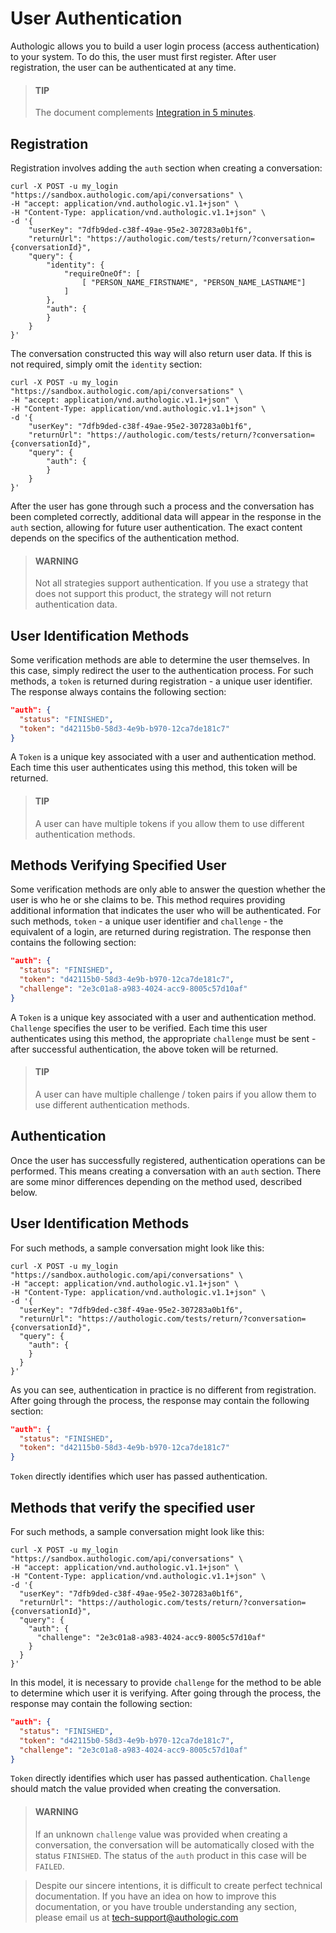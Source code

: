 # User Authentication

Authologic allows you to build a user login process (access authentication) to your system. To do this, the 
user must first register. After user registration, the user can be authenticated at any time.

<!-- theme: info -->
> #### TIP
> 
> The document complements [Integration in 5 minutes](5minutesTutorial.md).

## Registration

Registration involves adding the `auth` section when creating a conversation:

```shell
curl -X POST -u my_login "https://sandbox.authologic.com/api/conversations" \
-H "accept: application/vnd.authologic.v1.1+json" \
-H "Content-Type: application/vnd.authologic.v1.1+json" \
-d '{
    "userKey": "7dfb9ded-c38f-49ae-95e2-307283a0b1f6",
    "returnUrl": "https://authologic.com/tests/return/?conversation={conversationId}",
    "query": {
        "identity": {
            "requireOneOf": [
                [ "PERSON_NAME_FIRSTNAME", "PERSON_NAME_LASTNAME"]
            ]
        },
        "auth": {
        }
    }
}'
```

The conversation constructed this way will also return user data. If this is not required, simply omit the `identity` section:

```shell
curl -X POST -u my_login "https://sandbox.authologic.com/api/conversations" \
-H "accept: application/vnd.authologic.v1.1+json" \
-H "Content-Type: application/vnd.authologic.v1.1+json" \
-d '{
    "userKey": "7dfb9ded-c38f-49ae-95e2-307283a0b1f6",
    "returnUrl": "https://authologic.com/tests/return/?conversation={conversationId}",
    "query": {
        "auth": {
        }
    }
}'
```

After the user has gone through such a process and the conversation has been completed correctly, additional 
data will appear in the response in the `auth` section, allowing for future user authentication. The exact 
content depends on the specifics of the authentication method.

<!-- theme: warning -->
> #### WARNING
>
> Not all strategies support authentication. If you use a strategy that does not support this product, the 
> strategy will not return authentication data.

## User Identification Methods

Some verification methods are able to determine the user themselves. In this case, simply redirect the user to 
the authentication process. For such methods, a `token` is returned during registration - a unique user identifier. 
The response always contains the following section:

```json
"auth": {
  "status": "FINISHED",
  "token": "d42115b0-58d3-4e9b-b970-12ca7de181c7"
}
```

A `Token` is a unique key associated with a user and authentication method. Each time this user authenticates using 
this method, this token will be returned.

<!-- theme: warning -->
> #### TIP
>
> A user can have multiple tokens if you allow them to use different authentication methods.

## Methods Verifying Specified User

Some verification methods are only able to answer the question whether the user is who he or she 
claims to be. This method requires providing additional information that indicates the user who will 
be authenticated. For such methods, `token` - a unique user identifier and `challenge` - the equivalent 
of a login, are returned during registration. The response then contains the following section:

```json
"auth": {
  "status": "FINISHED",
  "token": "d42115b0-58d3-4e9b-b970-12ca7de181c7",
  "challenge": "2e3c01a8-a983-4024-acc9-8005c57d10af"
}
```

A `Token` is a unique key associated with a user and authentication method. `Challenge` specifies 
the user to be verified. Each time this user authenticates using this method, the appropriate `challenge` 
must be sent - after successful authentication, the above token will be returned.

<!-- theme: warning -->
> #### TIP
>
> A user can have multiple challenge / token pairs if you allow them to use different authentication methods.

## Authentication

Once the user has successfully registered, authentication operations can be performed. This means creating a 
conversation with an `auth` section. There are some minor differences depending on the method used, described below.

## User Identification Methods

For such methods, a sample conversation might look like this:

```shell
curl -X POST -u my_login "https://sandbox.authologic.com/api/conversations" \
-H "accept: application/vnd.authologic.v1.1+json" \
-H "Content-Type: application/vnd.authologic.v1.1+json" \
-d '{
  "userKey": "7dfb9ded-c38f-49ae-95e2-307283a0b1f6",
  "returnUrl": "https://authologic.com/tests/return/?conversation={conversationId}",
  "query": {
    "auth": {
    }
  }
}'
```

As you can see, authentication in practice is no different from registration. After going through the process, the response may contain the following section:

```json
"auth": {
  "status": "FINISHED",
  "token": "d42115b0-58d3-4e9b-b970-12ca7de181c7"
}
```

`Token` directly identifies which user has passed authentication.

## Methods that verify the specified user

For such methods, a sample conversation might look like this:

```shell
curl -X POST -u my_login "https://sandbox.authologic.com/api/conversations" \
-H "accept: application/vnd.authologic.v1.1+json" \
-H "Content-Type: application/vnd.authologic.v1.1+json" \
-d '{
  "userKey": "7dfb9ded-c38f-49ae-95e2-307283a0b1f6",
  "returnUrl": "https://authologic.com/tests/return/?conversation={conversationId}",
  "query": {
    "auth": {
      "challenge": "2e3c01a8-a983-4024-acc9-8005c57d10af"
    }
  }
}'
```

In this model, it is necessary to provide `challenge` for the method to be able to determine 
which user it is verifying. After going through the process, the response may contain the 
following section:

```json
"auth": {
  "status": "FINISHED",
  "token": "d42115b0-58d3-4e9b-b970-12ca7de181c7",
  "challenge": "2e3c01a8-a983-4024-acc9-8005c57d10af"
}
```

`Token` directly identifies which user has passed authentication. `Challenge` should match the value 
provided when creating the conversation.

<!-- theme: warning -->
> #### WARNING
> 
> If an unknown `challenge` value was provided when creating a conversation, the conversation will be 
> automatically closed with the status `FINISHED`. The status of the `auth` product in this case will 
> be `FAILED`.

<!-- theme: info -->
>
> Despite our sincere intentions, it is difficult to create perfect technical documentation.
> If you have an idea on how to improve this documentation, or you have trouble understanding any section,
> please email us at tech-support@authologic.com
